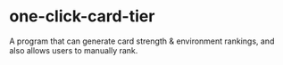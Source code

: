 # one-click-card-tier
A program that can generate card strength &amp; environment rankings, and also allows users to manually rank.
